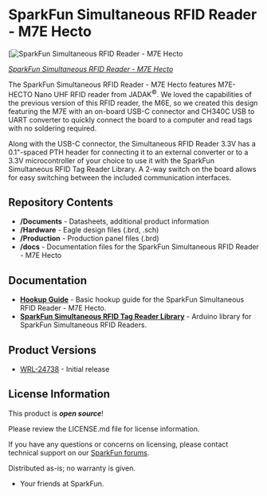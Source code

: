 SparkFun Simultaneous RFID Reader - M7E Hecto
============================================

[![SparkFun Simultaneous RFID Reader - M7E Hecto](https://cdn.sparkfun.com/r/600-600/assets/parts/2/5/0/6/2/WRL-24738-Simultaneous-RFID-Reader-Feature.jpg)

[*SparkFun Simultaneous RFID Reader - M7E Hecto*](https://www.sparkfun.com/products/24738)

The SparkFun Simultaneous RFID Reader - M7E Hecto features M7E-HECTO Nano UHF RFID reader from JADAK<sup>&copy;</sup>. We loved the capabilities of the previous version of this RFID reader, the M6E, so we created this design featuring the M7E with an on-board USB-C connector and CH340C USB to UART converter to quickly connect the board to a computer and read tags with no soldering required.

Along with the USB-C connector, the Simultaneous RFID Reader 3.3V has a 0.1"-spaced PTH header for connecting it to an external converter or to a 3.3V microcontroller of your choice to use it with the SparkFun Simultaneous RFID Tag Reader Library. A 2-way switch on the board allows for easy switching between the included communication interfaces.

Repository Contents
-------------------

* **/Documents** - Datasheets, additional product information 
* **/Hardware** - Eagle design files (.brd, .sch)
* **/Production** - Production panel files (.brd)
* **/docs** - Documentation files for the SparkFun Simultaneous RFID Reader - M7E Hecto

Documentation
--------------
* **[Hookup Guide](https://sparkfun.github.io/SparkFun_Simultaneous_RFID_Reader_M7E)** - Basic hookup guide for the SparkFun Simultaneous RFID Reader - M7E Hecto.
* **[SparkFun Simultaneous RFID Tag Reader Library](https://github.com/sparkfun/SparkFun_Simultaneous_RFID_Tag_Reader_Library)** - Arduino library for SparkFun Simultaneous RFID Readers.

Product Versions
----------------
* [WRL-24738](https://www.sparkfun.com/products/24738) - Initial release

License Information
-------------------

This product is _**open source**_! 

Please review the LICENSE.md file for license information. 

If you have any questions or concerns on licensing, please contact technical support on our [SparkFun forums](https://forum.sparkfun.com/viewforum.php?f=152).

Distributed as-is; no warranty is given.

- Your friends at SparkFun.
